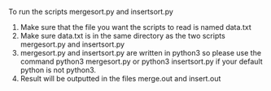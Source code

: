 To run the scripts mergesort.py and insertsort.py

1. Make sure that the file you want the scripts to read is named data.txt
2. Make sure data.txt is in the same directory as the two scripts mergesort.py and insertsort.py
3. mergesort.py and insertsort.py are written in python3 so please use the command python3 mergesort.py or
python3 insertsort.py if your default python is not python3.
4. Result will be outputted in the files merge.out and insert.out
